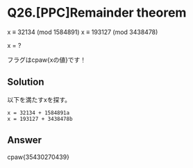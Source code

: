 # Q26.[PPC]Remainder theorem
x ≡ 32134 (mod 1584891)
x ≡ 193127 (mod 3438478)

x = ?

フラグはcpaw{xの値}です！

## Solution
以下を満たすxを探す。

```
x = 32134 + 1584891a
x = 193127 + 3438478b
```

## Answer
cpaw{35430270439}
